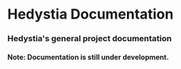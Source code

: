 # Hedystia Documentation

### Hedystia's general project documentation

#### Note: Documentation is still under development.
